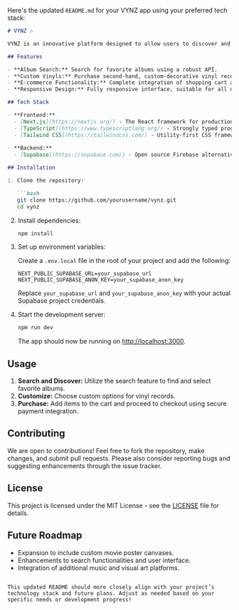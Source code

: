 Here's the updated `README.md` for your VYNZ app using your preferred tech stack:

```md
# VYNZ 🎶

VYNZ is an innovative platform designed to allow users to discover and purchase second-hand custom decorative vinyl records. Leveraging a powerful search API, users can find their favorite albums, customize vinyl designs, and purchase them directly from the web app. Plans for future expansions include introducing movie poster canvases.

## Features

- **Album Search:** Search for favorite albums using a robust API.
- **Custom Vinyls:** Purchase second-hand, custom-decorative vinyl records.
- **E-commerce Functionality:** Complete integration of shopping cart and checkout functionalities.
- **Responsive Design:** Fully responsive interface, suitable for all devices.

## Tech Stack

- **Frontend:**
  - [Next.js](https://nextjs.org/) - The React framework for production.
  - [TypeScript](https://www.typescriptlang.org/) - Strongly typed programming language that builds on JavaScript.
  - [Tailwind CSS](https://tailwindcss.com/) - Utility-first CSS framework for rapidly building custom designs.
  
- **Backend:**
  - [Supabase](https://supabase.com/) - Open source Firebase alternative providing database and real-time subscriptions.

## Installation

1. Clone the repository:

   ```bash
   git clone https://github.com/yourusername/vynz.git
   cd vynz
   ```

2. Install dependencies:

   ```bash
   npm install
   ```

3. Set up environment variables:

   Create a `.env.local` file in the root of your project and add the following:

   ```plaintext
   NEXT_PUBLIC_SUPABASE_URL=your_supabase_url
   NEXT_PUBLIC_SUPABASE_ANON_KEY=your_supabase_anon_key
   ```

   Replace `your_supabase_url` and `your_supabase_anon_key` with your actual Supabase project credentials.

4. Start the development server:

   ```bash
   npm run dev
   ```

   The app should now be running on [http://localhost:3000](http://localhost:3000).

## Usage

1. **Search and Discover:** Utilize the search feature to find and select favorite albums.
2. **Customize:** Choose custom options for vinyl records.
3. **Purchase:** Add items to the cart and proceed to checkout using secure payment integration.

## Contributing

We are open to contributions! Feel free to fork the repository, make changes, and submit pull requests. Please also consider reporting bugs and suggesting enhancements through the issue tracker.

## License

This project is licensed under the MIT License - see the [LICENSE](LICENSE) file for details.

## Future Roadmap

- Expansion to include custom movie poster canvases.
- Enhancements to search functionalities and user interface.
- Integration of additional music and visual art platforms.
```

This updated README should more closely align with your project’s technology stack and future plans. Adjust as needed based on your specific needs or development progress!
